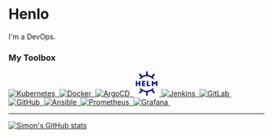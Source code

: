 # Henlo

I'm a DevOps.

### My Toolbox

<p align="left">
  <a href="https://kubernetes.io/">
    <img src="https://cdn.jsdelivr.net/gh/devicons/devicon/icons/kubernetes/kubernetes-plain.svg" alt="Kubernetes" width="50" height="50"/>&nbsp;
  </a>
  <a href="https://www.docker.com/">
    <img src="https://cdn.jsdelivr.net/gh/devicons/devicon/icons/docker/docker-plain.svg" alt="Docker" width="50" height="50"/>&nbsp;
  </a>
  <a href="https://argoproj.github.io/">
    <img src="https://cdn.jsdelivr.net/gh/devicons/devicon/icons/argocd/argocd-original.svg" alt="ArgoCD" width="50" height="50"/>&nbsp;
  </a>
  <a href="https://helm.sh/">
    <img src="https://raw.githubusercontent.com/cncf/artwork/master/projects/helm/icon/color/helm-icon-color.svg" alt="Helm" width="50" height="50"/>
  </a>
  <a href="https://www.jenkins.io/">
    <img src="https://cdn.jsdelivr.net/gh/devicons/devicon/icons/jenkins/jenkins-original.svg" alt="Jenkins" width="50" height="50"/>&nbsp;
  </a>
	<a href="https://www.gitlab.com/">
    <img src="https://cdn.jsdelivr.net/gh/devicons/devicon/icons/gitlab/gitlab-original.svg" alt="GitLab" width="50" height="50"/>&nbsp;
  </a>
	<a href="https://www.github.com/">
    <img src="https://cdn.jsdelivr.net/gh/devicons/devicon/icons/github/github-original.svg" alt="GitHub" width="50" height="50"/>&nbsp;
  </a>
	<a href="https://www.ansible.com/">
    <img src="https://cdn.jsdelivr.net/gh/devicons/devicon/icons/ansible/ansible-original.svg" alt="Ansible" width="50" height="50"/>&nbsp;
  </a>
	<a href="https://www.prometheus.com/">
    <img src="https://cdn.jsdelivr.net/gh/devicons/devicon/icons/prometheus/prometheus-original.svg" alt="Prometheus" width="50" height="50"/>&nbsp;
  </a>
	<a href="https://www.grafana.com/">
    <img src="https://cdn.jsdelivr.net/gh/devicons/devicon/icons/grafana/grafana-original.svg" alt="Grafana" width="50" height="50"/>&nbsp;
  </a>
</p>

---

 [![Simon's GitHub stats](https://github-readme-stats.vercel.app/api?username=simonoscr&show_icons=true&theme=vue-dark&rank_icon=github)](https://github.com/anuraghazra/github-readme-stats)
<!-- [![Top Langs](https://github-readme-stats.vercel.app/api/top-langs/?username=simonoscr&theme=vue-dark&layout=compact)](https://github.com/anuraghazra/github-readme-stats) -->